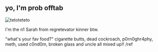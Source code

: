 ## yo, I'm prob offtab
![tetoteteto](https://github.com/user-attachments/assets/24acbcff-4384-4ba0-a8f4-31d143ac581b)

I'm the n1 Sarah from regretevator kinner btw.

"what's your fav food?" cigarette butts, dead cockroach, p0rn0ghr4phy, meth, used c0nd0m, broken glass and uncle all mixed up!! /ref
<!--
**trafficsignage-enjoyer1/trafficsignage-enjoyer1** is a ✨ _special_ ✨ repository because its `README.md` (this file) appears on your GitHub profile.

Here are some ideas to get you started:

- 🔭 I’m currently working on ...
- 🌱 I’m currently learning ...
- 👯 I’m looking to collaborate on ...
- 🤔 I’m looking for help with ...
- 💬 Ask me about ...
- 📫 How to reach me: ...
- 😄 Pronouns: ...
- ⚡ Fun fact: ...
-->
